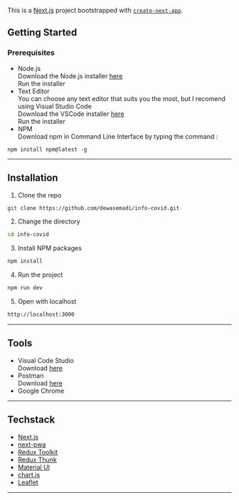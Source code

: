 This is a [Next.js](https://nextjs.org/) project bootstrapped with [`create-next-app`](https://github.com/vercel/next.js/tree/canary/packages/create-next-app).

## Getting Started

### Prerequisites
- Node.js<br>
  Download the Node.js installer [here](https://nodejs.org/en/download/)<br>
  Run the installer
- Text Editor<br>
  You can choose any text editor that suits you the most, but I recomend using Visual Studio Code<br>
  Download the VSCode installer [here](https://code.visualstudio.com/download)<br>
  Run the installer
- NPM<br>
  Download npm in Command Line Interface by typing the command :<br>

```
npm install npm@latest -g
```

---

## Installation

1. Clone the repo

```bash
git clone https://github.com/dewasemadi/info-covid.git
```

2. Change the directory

```bash
cd info-covid
```

3. Install NPM packages

```bash
npm install
```

4. Run the project

```bash
npm run dev
```

5. Open with localhost

```bash
http://localhost:3000
```

---

## Tools

- Visual Code Studio<br>
  Download [here](https://code.visualstudio.com/download)
- Postman<br>
  Download [here](https://www.postman.com/downloads/)
- Google Chrome


---

## Techstack
- [Next.js](https://nextjs.org/)
- [next-pwa](https://www.npmjs.com/package/next-pwa)
- [Redux Toolkit](https://redux-toolkit.js.org/)
- [Redux Thunk](https://www.npmjs.com/package/redux-thunk)
- [Material UI](https://mui.com/)
- [chart.js](https://www.chartjs.org/)
- [Leaflet](https://leafletjs.com/)


---

